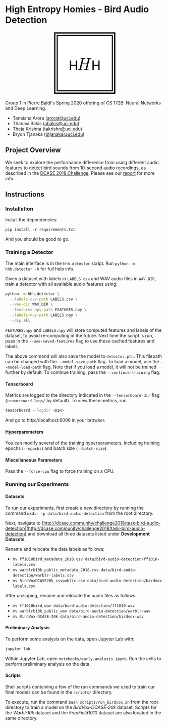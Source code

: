 # High Entropy Homies - Bird Audio Detection

<div style="display:block; margin: 0px auto; width:200px; text-align: center">

![dance](docs/team-logo.png)

</div>

Group 1 in Pierre Baldi's Spring 2020 offering of CS 172B: Neural Networks and
Deep Learning.

- Taneisha Arora (arorat@uci.edu)
- Thanasi Bakis (abakis@uci.edu)
- Theja Krishna (takrishn@uci.edu)
- Bryon Tjanaka (btjanaka@uci.edu)

## Project Overview

We seek to explore the performance difference from using different audio
features to detect bird sounds from 10-second audio recordings, as described in
the
[DCASE 2018 Challenge](http://dcase.community/challenge2018/task-bird-audio-detection).
Please see our [report](docs/report.pdf) for more info.

## Instructions

### Installation

Install the dependencies:

```
pip install -r requirements.txt
```

And you should be good to go.

### Training a Detector

The main interface is in the `hhh.detector` script. Run
`python -m hhh.detector -h` for full help info.

Given a dataset with labels in `LABELS.csv` and WAV audio files in `WAV_DIR`,
train a detector with all available audio features using:

```bash
python -m hhh.detector \
  --labels-csv-path LABELS.csv \
  --wav-dir WAV_DIR \
  --features-npy-path FEATURES.npy \
  --labels-npy-path LABELS.npy \
  --dsp all
```

`FEATURES.npy` and `LABELS.npy` will store computed features and labels of the
dataset, to avoid re-computing in the future. Next time the script is run, pass
in the `--use-saved-features` flag to use these cached features and labels.

The above command will also save the model to `detector.pth`. This filepath can
be changed with the `--model-save-path` flag. To load a model, use the
`--model-load-path` flag. Note that if you load a model, it will not be trained
further by default. To continue training, pass the `--continue-training` flag.

#### Tensorboard

Metrics are logged to the directory indicated in the `--tensorboard-dir` flag
(`tensorboard-logs/` by default). To view these metrics, run

```bash
tensorboard --logdir <DIR>
```

And go to http://localhost:6006 in your browser.

#### Hyperparemeters

You can modify several of the training hyperparameters, including training
epochs (`--epochs`) and batch size (`--batch-size`).

#### Miscellaneous Parameters

Pass the `--force-cpu` flag to force training on a CPU.

### Running our Experiments

#### Datasets

To run our experiments, first create a new directory by running the command
`mkdir -p data/bird-audio-detection` from the root directory.

Next, navigate to
[http://dcase.community/challenge2018/task-bird-audio-detection](http://dcase.community/challenge2018/task-bird-audio-detection)
and download all three datasets listed under **Development Datasets**.

Rename and relocate the data labels as follows:

- `mv ff1010bird_metadata_2018.csv data/bird-audio-detection/ff1010-labels.csv`
- `mv warblrb10k_public_metadata_2018.csv data/bird-audio-detection/warblr-labels.csv`
- `mv BirdVoxDCASE20k_csvpublic.csv data/bird-audio-detection/birdvox-labels.csv`

After unzipping, rename and relocate the audio files as follows:

- `mv ff1010bird_wav data/bird-audio-detection/ff1010-wav`
- `mv warblrb10k_public_wav data/bird-audio-detection/warblr-wav`
- `mv BirdVox-DCASE-20k data/bird-audio-detection/birdvox-wav`

#### Preliminary Analysis

To perform some analysis on the data, open Jupyter Lab with:

```bash
jupyter lab
```

Within Jupyter Lab, open `notebooks/early-analysis.ipynb`. Run the cells to
perform preliminary analysis on the data.

#### Scripts

Shell scripts containing a few of the run commands we used to train our final
models can be found in the `scripts/` directory.

To execute, run the command `bash scripts/run_birdvox.sh` from the root
directory to train a model on the _BirdVox-DCASE-20k_ dataset. Scripts for the
_Warblr10k_ dataset and the _FreeField1010_ dataset are also located in the same
directory.
